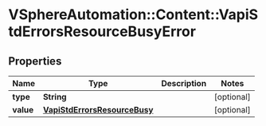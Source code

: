 # VSphereAutomation::Content::VapiStdErrorsResourceBusyError

## Properties
Name | Type | Description | Notes
------------ | ------------- | ------------- | -------------
**type** | **String** |  | [optional] 
**value** | [**VapiStdErrorsResourceBusy**](VapiStdErrorsResourceBusy.md) |  | [optional] 


